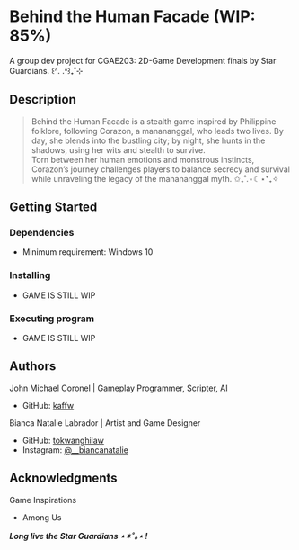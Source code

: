 # Behind the Human Facade (WIP: 85%)

A group dev project for CGAE203: 2D-Game Development finals by Star Guardians. ꒰ᐢ. .ᐢ꒱₊˚⊹

## Description

> Behind the Human Facade is a stealth game inspired by Philippine folklore, following Corazon, a manananggal, who leads two lives. By day, she blends into the bustling city; by night, she hunts in the shadows, using her wits and stealth to survive. </br> Torn between her human emotions and monstrous instincts, Corazon’s journey challenges players to balance secrecy and survival while unraveling the legacy of the manananggal myth. ✩₊˚.⋆☾⋆⁺₊✧

## Getting Started

### Dependencies

* Minimum requirement: Windows 10

### Installing

* GAME IS STILL WIP

### Executing program

* GAME IS STILL WIP

## Authors

John Michael Coronel | Gameplay Programmer, Scripter, AI
* GitHub: [kaffw](https://github.com/kaffw)

Bianca Natalie Labrador | Artist and Game Designer
* GitHub: [tokwanghilaw](https://github.com/tokwanghilaw)
* Instagram: [@__biancanatalie](https://www.instagram.com/__biancanatalie)
  
## Acknowledgments

Game Inspirations
* Among Us

***Long live the Star Guardians ⋆✴︎˚｡⋆ !***

